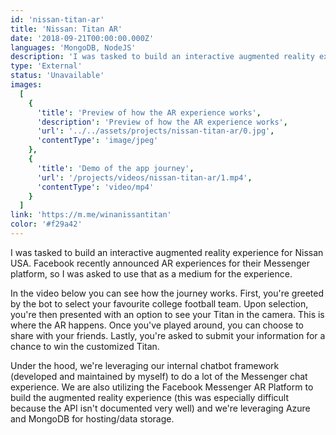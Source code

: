 ```yaml
---
id: 'nissan-titan-ar'
title: 'Nissan: Titan AR'
date: '2018-09-21T00:00:00.000Z'
languages: 'MongoDB, NodeJS'
description: 'I was tasked to build an interactive augmented reality experience for Nissan USA. Facebook recently announced AR experiences for their Messenger platform, so I was asked to use that as a medium for the experience. '
type: 'External'
status: 'Unavailable'
images:
  [
    {
      'title': 'Preview of how the AR experience works',
      'description': 'Preview of how the AR experience works',
      'url': '../../assets/projects/nissan-titan-ar/0.jpg',
      'contentType': 'image/jpeg'
    },
    {
      'title': 'Demo of the app journey',
      'url': '/projects/videos/nissan-titan-ar/1.mp4',
      'contentType': 'video/mp4'
    }
  ]
link: 'https://m.me/winanissantitan'
color: '#f29a42'
---
```


I was tasked to build an interactive augmented reality experience for Nissan USA. Facebook recently announced AR experiences for their Messenger platform, so I was asked to use that as a medium for the experience.

In the video below you can see how the journey works. First, you're greeted by the bot to select your favourite college football team. Upon selection, you're then presented with an option to see your Titan in the camera. This is where the AR happens. Once you've played around, you can choose to share with your friends. Lastly, you're asked to submit your information for a chance to win the customized Titan.

Under the hood, we're leveraging our internal chatbot framework (developed and maintained by myself) to do a lot of the Messenger chat experience. We are also utilizing the Facebook Messenger AR Platform to build the augmented reality experience (this was especially difficult because the API isn't documented very well) and we're leveraging Azure and MongoDB for hosting/data storage.
